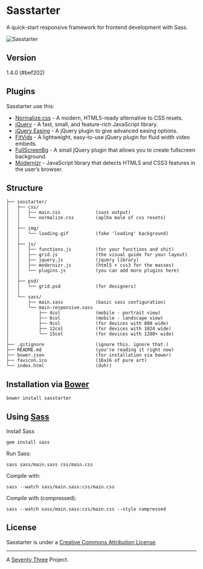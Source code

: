 Sasstarter
==========

A quick-start responsive framework for frontend development with Sass.

![Sasstarter](http://file.setetres.st/img/starter-header.gif?v=1.4&raw=true)

Version
-------

1.4.0 (#bef202)

Plugins
-------

Sasstarter use this:

* [Normalize.css] - A modern, HTML5-ready alternative to CSS resets.
* [jQuery] - A fast, small, and feature-rich JavaScript library.
* [jQuery Easing] - A jQuery plugin to give advanced easing options.
* [FitVids] - A lightweight, easy-to-use jQuery plugin for fluid width video embeds.
* [FullScreenBg] - A small jQuery plugin that allows you to create fullscreen background.
* [Modernizr] - JavaScript library that detects HTML5 and CSS3 features in the user’s browser.

Structure
---------

```
├── sasstarter/
│   ├── css/
│   │   ├── main.css             (sass output)
│   │   └── normalize.css        (aplha male of css resets)
│   │
│   ├── img/
│   │   └── loading.gif          (fake 'loading' background)
│   │
│   ├── js/
│   │   ├── functions.js         (for your functions and shit)
│   │   ├── grid.js              (the visual guide for your layout)
│   │   ├── jquery.js            (jquery library)
│   │   ├── modernizr.js         (html5 + css3 for the masses)
│   │   └── plugins.js           (you can add more plugins here)
│   │
│   ├── psd/
│   │   └── grid.psd             (for designers)
│   │
│   └── sass/
│       ├── main.sass            (basic sass configuration)
│       └── main-responsive.sass
│           ├── 4col             (mobile - portrait view)
│           ├── 6col             (mobile - landscape view)
│           ├── 9col             (for devices with 800 wide)
│           ├── 12col            (for devices with 1024 wide)
│           └── 15col            (for devices with 1280+ wide)
│
├── .gitignore                   (ignore this. ignore that.)
├── README.md                    (you're reading it right now)
├── bower.json                   (for installation via bower)
├── favicon.ico                  (16x16 of pure art)
└── index.html                   (duh!)
```

Installation via [Bower]
------------------------

```
bower install sasstarter
```

Using [Sass]
----------

Install Sass

```
gem install sass
```

Run Sass:

```
sass sass/main.sass css/main.css
```

Compile with:

```
sass --watch sass/main.sass:css/main.css
```

Compile with (compressed):

```
sass --watch sass/main.sass:css/main.css --style compressed
```

License
-------

Sasstarter is under a [Creative Commons Attribution License].

-------

A [Seventy Three] Project.

[Seventy Three]: http://setetres.st
[Bower]: http://github.com/bower/bower
[Sass]: http://github.com/nex3/sass
[Normalize.css]: http://github.com/necolas/normalize.css
[jQuery]: http://github.com/jquery/jquery
[jQuery Easing]: http://github.com/gdsmith/jquery.easing
[FitVids]: http://github.com/davatron5000/FitVids.js
[FullScreenBg]: http://github.com/Gaya/Fullscreen-Background-jQuery-plugin
[Modernizr]: http://github.com/Modernizr/Modernizr
[Creative Commons Attribution License]: http://creativecommons.org/licenses/by/4.0
